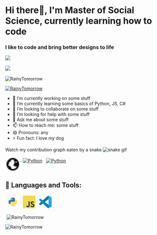 ### <h1 align="left">Hi there👋, I'm Master of Social Science, currently learning how to code</h1>
<h3 align="left">I like to code and bring better designs to life</h3>

<p align="left"><img src=https://visitor-badge.laobi.icu/badge?page_id=RainyTomorrow.RainyTomorrow/> </p>
<img src=https://img.shields.io/github/followers/RainyTomorrow?label=Follow&style=social> 
<p align="left"> <img src="https://komarev.com/ghpvc/?username=RainyTomorrow&label=Profile%20views&color=899FBD&style=flat" alt="RainyTomorrow" /> </p>
<p align="left"> <a href="https://twitter.com/RainyTomorrow" target="blank"><img src="https://img.shields.io/twitter/follow/__?logo=twitter&style=for-the-badge" alt="RainyTomorrow"/></a></p>

- 🔭 I’m currently working on some stuff
- 🌱 I’m currently learning some basics of Python, JS, C#
- 👯 I’m looking to collaborate on some stuff
- 🤔 I’m looking for help with some stuff
- 💬 Ask me about some stuff
- 📫 How to reach me: some stuff
- 😄 Pronouns: any
- ⚡ Fun fact: I love my dog

Watch my contribution graph eaten by a snake
![snake gif](https://github.com/RainyTomorrow/.github/blob/output/github-contribution-grid-snake.gif)

<p align="left">
 <a href="https://rainytomorrow.github.io/" target="_blank" rel="noopener noreferrer"> <img src="https://raw.githubusercontent.com/iconic/open-iconic/master/svg/globe.svg" alt="Python" height="40" style="vertical-align:top; margin:4px"> </a>
 <a href="https://linkedin.com/in/" target="_blank" rel="noopener noreferrer"> <img src="https://cdn.jsdelivr.net/npm/simple-icons@v3/icons/linkedin.svg" alt="Python" height="40" style="vertical-align:top; margin:4px"></a>
 <a href="mailto:dancefloormode@gmail.com"> <img src="https://cdn.jsdelivr.net/npm/simple-icons@v3/icons/gmail.svg" alt="Python" height="40" style="vertical-align:top; margin:4px"></a>
</p>


## 🧰 Languages and Tools:
<p align="left">
<img src="https://raw.githubusercontent.com/github/explore/80688e429a7d4ef2fca1e82350fe8e3517d3494d/topics/python/python.png" alt="Python" height="40" style="vertical-align:top; margin:4px">
<img src="https://raw.githubusercontent.com/github/explore/80688e429a7d4ef2fca1e82350fe8e3517d3494d/topics/javascript/javascript.png" alt="Javascript" height="40" style="vertical-align:top; margin:4px">
<img src="https://raw.githubusercontent.com/github/explore/80688e429a7d4ef2fca1e82350fe8e3517d3494d/topics/visual-studio-code/visual-studio-code.png" alt="VS Code" height="40" style="vertical-align:top; margin:4px">

</p>


<p>&nbsp;<img align="center" src="https://github-readme-stats.vercel.app/api?username=RainyTomorrow&theme=vue-dark&show_icons=true&locale=en" alt="RainyTomorrow" /></p>

<p><img align="left" src="https://github-readme-stats.vercel.app/api/top-langs?username=RainyTomorrow&theme=vue-dark&show_icons=true&locale=en&layout=compact" alt="RainyTomorrow" /></p>

<br />




